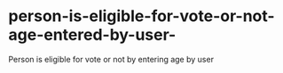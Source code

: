 # person-is-eligible-for-vote-or-not-age-entered-by-user-
Person is eligible for vote or not by entering age by user 
